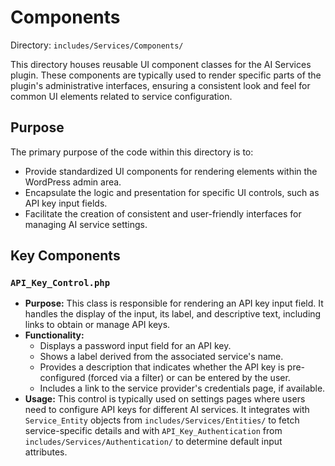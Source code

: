 # Components

Directory: `includes/Services/Components/`

This directory houses reusable UI component classes for the AI Services plugin. These components are typically used to render specific parts of the plugin's administrative interfaces, ensuring a consistent look and feel for common UI elements related to service configuration.

## Purpose

The primary purpose of the code within this directory is to:

- Provide standardized UI components for rendering elements within the WordPress admin area.
- Encapsulate the logic and presentation for specific UI controls, such as API key input fields.
- Facilitate the creation of consistent and user-friendly interfaces for managing AI service settings.

## Key Components

### `API_Key_Control.php`

- **Purpose:** This class is responsible for rendering an API key input field. It handles the display of the input, its label, and descriptive text, including links to obtain or manage API keys.
- **Functionality:**
    - Displays a password input field for an API key.
    - Shows a label derived from the associated service's name.
    - Provides a description that indicates whether the API key is pre-configured (forced via a filter) or can be entered by the user.
    - Includes a link to the service provider's credentials page, if available.
- **Usage:** This control is typically used on settings pages where users need to configure API keys for different AI services. It integrates with `Service_Entity` objects from `includes/Services/Entities/` to fetch service-specific details and with `API_Key_Authentication` from `includes/Services/Authentication/` to determine default input attributes.
